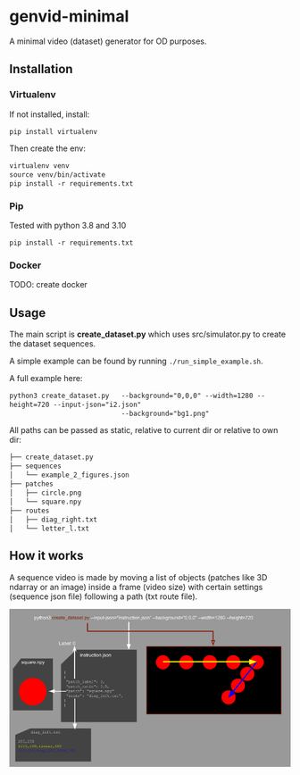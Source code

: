 # genvid-minimal

A minimal video (dataset) generator for OD purposes.

## Installation

### Virtualenv

If not installed, install:
```
pip install virtualenv
```
Then create the env:
```
virtualenv venv
source venv/bin/activate
pip install -r requirements.txt
```

### Pip

Tested with python 3.8 and 3.10 
```
pip install -r requirements.txt
```

### Docker

TODO: create docker

## Usage

The main script is **create_dataset.py** which uses src/simulator.py to create the dataset sequences.

A simple example can be found by running ` ./run_simple_example.sh `.

A full example here:

```
python3 create_dataset.py   --background="0,0,0" --width=1280 --height=720 --input-json="i2.json"
                            --background="bg1.png"
```

All paths can be passed as static, relative to current dir or relative to own dir:

```
├── create_dataset.py
├── sequences
│   └── example_2_figures.json
├── patches
│   ├── circle.png
│   └── square.npy
├── routes
│   ├── diag_right.txt
│   └── letter_l.txt
```
## How it works

A sequence video is made by moving a list of objects (patches like 3D ndarray or an image) inside a frame (video size) with certain settings (sequence json file) following a path (txt route file).

![](repo_img/Diagrams.png)
